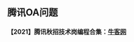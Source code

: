 ## 腾讯OA问题
#### 【2021】腾讯秋招技术岗编程合集：[牛客网](https://www.nowcoder.com/exam/test/79003177/detail?pid=38431372 "access")
